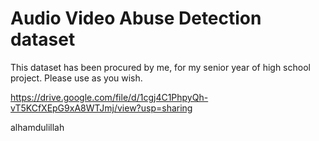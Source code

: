 # Audio Video Abuse Detection dataset 

This dataset has been procured by me, for my senior year of high school project. Please use as you wish. 

https://drive.google.com/file/d/1cgj4C1PhpyQh-vT5KCfXEpG9xA8WTJmj/view?usp=sharing

alhamdulillah
